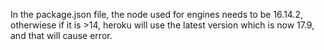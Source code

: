 In the package.json file, the node used for engines needs to be 16.14.2, otherwiese if it is >14, heroku will use the latest version which is now 17.9, and that will cause error.